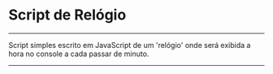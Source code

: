# Script de Relógio
---

Script simples escrito em JavaScript de um 'relógio' onde será exibida a 
hora no console a cada passar de minuto.

---

